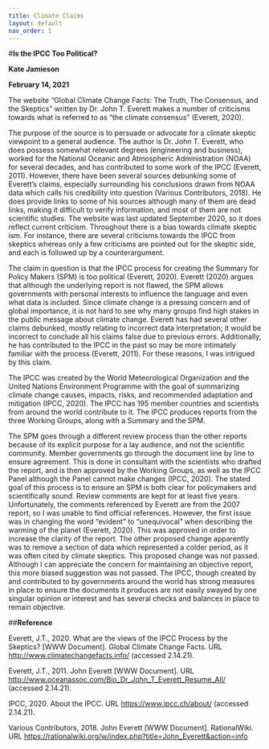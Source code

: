 ```yaml
---
title: Climate Claims
layout: default
nav_order: 1
---
```

#**Is the IPCC Too Political?**

**Kate Jamieson**

**February 14, 2021**

The website “Global Climate Change Facts: The Truth, The Consensus, and the Skeptics” written by Dr. John T. Everett makes a number of criticisms towards what is referred to as 
“the climate consensus” (Everett, 2020).

The purpose of the source is to persuade or advocate for a climate skeptic viewpoint to a general audience. The author is Dr. John T. Everett, who does possess somewhat relevant 
degrees (engineering and business), worked for the National Oceanic and Atmospheric Administration (NOAA) for several decades, and has contributed to some work of the IPCC 
(Everett, 2011). However, there have been several sources debunking some of Everett’s claims, especially surrounding his conclusions drawn from NOAA data which calls his 
credibility into question (Various Contributors, 2018). He does provide links to some of his sources although many of them are dead links, making it difficult to verify information, and most of them are not scientific studies. The website was last updated September 2020, so it does reflect current criticism. Throughout there is a bias towards climate skeptic
ism. For instance, there are several criticisms towards the IPCC from skeptics whereas only a few criticisms are pointed out for the skeptic side, and each is followed up by a 
counterargument.

The claim in question is that the IPCC process for creating the Summary for Policy Makers (SPM) is too political (Everett, 2020). Everett (2020) argues that although the underlying
report is not flawed, the SPM allows governments with personal interests to influence the language and even what data is included. Since climate change is a pressing concern and of
global importance, it is not hard to see why many groups find high stakes in the public message about climate change. Everett has had several other claims debunked, mostly relating
to incorrect data interpretation; it would be incorrect to conclude all his claims false due to previous errors. Additionally, he has contributed to the IPCC in the past so may be 
more intimately familiar with the process (Everett, 2011). For these reasons, I was intrigued by this claim.

The IPCC was created by the World Meteorological Organization and the United Nations Environment Programme with the goal of summarizing climate change causes, impacts, risks, and 
recommended adaptation and mitigation (IPCC, 2020). The IPCC has 195 member countries and scientists from around the world contribute to it. The IPCC produces reports from the 
three Working Groups, along with a Summary and the SPM. 

The SPM goes through a different review process than the other reports because of its explicit purpose for a lay audience, and not the scientific community. Member governments go 
through the document line by line to ensure agreement. This is done in consultant with the scientists who drafted the report, and is then approved by the Working Groups, as well as
the IPCC Panel although the Panel cannot make changes (IPCC, 2020). The stated goal of this process is to ensure an SPM is both clear for policymakers and scientifically sound.
Review comments are kept for at least five years. Unfortunately, the comments referenced by Everett are from the 2007 report, so I was unable to find official references. However,
the first issue was in changing the word “evident” to “unequivocal” when describing the warming of the planet (Everett, 2020). This was approved in order to increase the clarity of
the report. The other proposed change apparently was to remove a section of data which represented a colder period, as it was often cited by climate skeptics. This proposed change 
was not passed. Although I can appreciate the concern for maintaining an objective report, this more biased suggestion was not passed. The IPCC, though created by and contributed 
to by governments around the world has strong measures in place to ensure the documents it produces are not easily swayed by one singular opinion or interest and has several checks
and balances in place to remain objective.

##**Reference**

Everett, J.T., 2020. What are the views of the IPCC Process by the Skeptics? [WWW Document]. Global Climate Change Facts. URL http://www.climatechangefacts.info/ (accessed 2.14.21).

Everett, J.T., 2011. John Everett [WWW Document]. URL http://www.oceanassoc.com/Bio_Dr_John_T_Everett_Resume_All/ (accessed 2.14.21).

IPCC, 2020. About the IPCC. URL https://www.ipcc.ch/about/ (accessed 2.14.21).

Various Contributors, 2018. John Everett [WWW Document]. RationalWiki. URL https://rationalwiki.org/w/index.php?title=John_Everett&action=info


